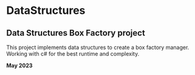 # DataStructures
## Data Structures Box Factory project

This project implements data structures to create a box factory manager.
Working with c# for the best runtime and complexity. 

**May 2023**
